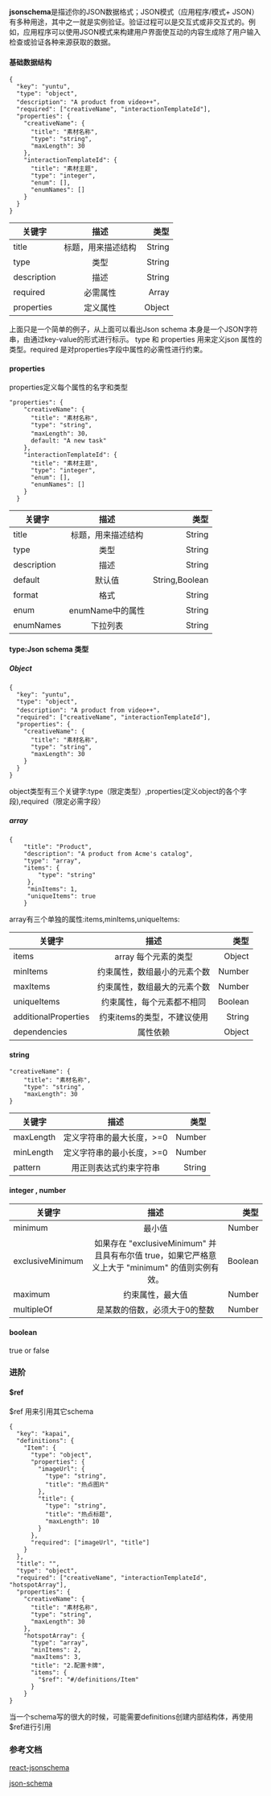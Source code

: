 **jsonschema**是描述你的JSON数据格式；JSON模式（应用程序/模式+ JSON）有多种用途，其中之一就是实例验证。验证过程可以是交互式或非交互式的。例如，应用程序可以使用JSON模式来构建用户界面使互动的内容生成除了用户输入检查或验证各种来源获取的数据。

#### 基础数据结构
    {
      "key": "yuntu",
      "type": "object",
	  "description": "A product from video++"，
      "required": ["creativeName", "interactionTemplateId"],
      "properties": {
        "creativeName": {
          "title": "素材名称",
          "type": "string",
          "maxLength": 30
        },
        "interactionTemplateId": {
          "title": "素材主题",
          "type": "integer",
          "enum": [],
          "enumNames": []
        }
      }
    }
    

| 关键字  |  描述 |类型|
|--|:--:|--:|
| title  |  标题，用来描述结构 |String|
| type    |  类型  |String|
| description   |  描述 |String|
| required   |  必需属性 |Array|
| properties    |  定义属性 |Object|
上面只是一个简单的例子，从上面可以看出Json schema 本身是一个JSON字符串，由通过key-value的形式进行标示。
type 和 properties 用来定义json 属性的类型。required 是对properties字段中属性的必需性进行约束。
#### properties
properties定义每个属性的名字和类型


    "properties": {
        "creativeName": {
          "title": "素材名称",
          "type": "string",
          "maxLength": 30，
		  default: "A new task"
        },
        "interactionTemplateId": {
          "title": "素材主题",
          "type": "integer",
          "enum": [],
          "enumNames": []
        }
      }

| 关键字  |  描述 |类型|
|--|:--:|--:|
| title  |  标题，用来描述结构 |String|
| type    |  类型  |String|
| description   |  描述 |String|
| default    |  默认值 |String,Boolean |
| format    |  格式 |String|
| enum     |  enumName中的属性 |String|
| enumNames |  下拉列表 |String|

#### type:Json schema 类型
##### Object
    {
      "key": "yuntu",
      "type": "object",
	  "description": "A product from video++"，
      "required": ["creativeName", "interactionTemplateId"],
      "properties": {
        "creativeName": {
          "title": "素材名称",
          "type": "string",
          "maxLength": 30
        }
      }
    }
    

object类型有三个关键字:type（限定类型）,properties(定义object的各个字段),required（限定必需字段）
##### array 


    {
        "title": "Product",
        "description": "A product from Acme's catalog",
        "type": "array",
        "items": {
            "type": "string"
         },
         "minItems": 1,
         "uniqueItems": true
        }
    
array有三个单独的属性:items,minItems,uniqueItems:

| 关键字  |  描述 |类型|
|--|:--:|--:|
| items   |  array 每个元素的类型 |Object|
| minItems     |  约束属性，数组最小的元素个数  |Number|
| maxItems    |  约束属性，数组最大的元素个数 |Number|
| uniqueItems    |  约束属性，每个元素都不相同 |Boolean |
| additionalProperties    |  约束items的类型，不建议使用 |String|
| dependencies     |  属性依赖 |Object|

#### string 
    "creativeName": {
		"title": "素材名称",
		"type": "string",
		"maxLength": 30
    }

| 关键字  |  描述 |类型|
|--|:--:|--:|
| maxLength   |	定义字符串的最大长度，>=0 |Number|
| minLength     |  定义字符串的最小长度，>=0  |Number|
| pattern    |  用正则表达式约束字符串 |String|

#### integer , number 
|关键字|描述|类型|
|--|:--:|--:|
|minimum |最小值 |Number|
|exclusiveMinimum |如果存在 "exclusiveMinimum" 并且具有布尔值 true，如果它严格意义上大于 "minimum" 的值则实例有效。|Boolean|
|maximum |约束属性，最大值|Number|
|multipleOf  |是某数的倍数，必须大于0的整数|Number|

#### boolean 
true or false
### 进阶
#### $ref
$ref 用来引用其它schema


    {
      "key": "kapai",
      "definitions": {
        "Item": {
          "type": "object",
          "properties": {
            "imageUrl": {
              "type": "string",
              "title": "热点图片"
            },
            "title": {
              "type": "string",
              "title": "热点标题",
              "maxLength": 10
            }
          },
          "required": ["imageUrl", "title"]
        }
      },
      "title": "",
      "type": "object",
      "required": ["creativeName", "interactionTemplateId", "hotspotArray"],
      "properties": {
        "creativeName": {
          "title": "素材名称",
          "type": "string",
          "maxLength": 30
        },
        "hotspotArray": {
          "type": "array",
          "minItems": 2,
          "maxItems": 3,
          "title": "2.配置卡牌",
          "items": {
            "$ref": "#/definitions/Item"
          }
        }
    }
    
当一个schema写的很大的时候，可能需要definitions创建内部结构体，再使用$ref进行引用
### 参考文档
[react-jsonschema](https://www.npmjs.com/package/pensee-react-jsonschema-form#for-boolean-fields "文档地址")

[json-schema](https://json-schema.org/understanding-json-schema/reference/object.html "json-schema")
